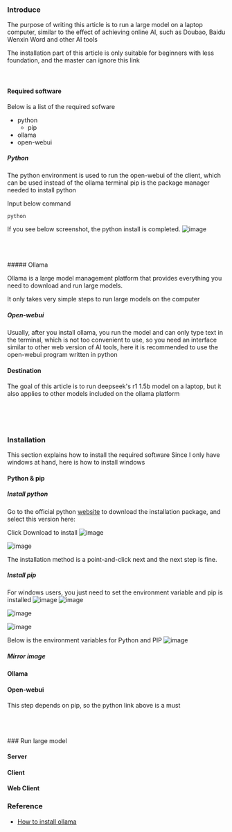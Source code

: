 ### Introduce
The purpose of writing this article is to run a large model on a laptop computer, similar to the effect of achieving online AI, such as Doubao, Baidu Wenxin Word and other     AI tools

The installation part of this article is only suitable for beginners with less foundation, and the master can ignore this link
<br>
<br>
<br>
#### Required software

Below is a list of the required sofware
- python
  - pip
- ollama
- open-webui



##### Python

The python environment is used to run the open-webui of the client, which can be used instead of the ollama terminal
pip is the package manager needed to install python

Input below command
~~~
python
~~~
If you see below screenshot, the python install is completed.
![image](https://github.com/user-attachments/assets/08ba7115-64f9-412b-a8c3-f5bfbd3ba203)


<br>
<br>
<br>
##### Ollama

Ollama is a large model management platform that provides everything you need to download and run large models.
  
It only takes very simple steps to run large models on the computer



##### Open-webui

 Usually, after you install ollama, you run the model and can only type text in the terminal, which is not too convenient to use, so you need an interface similar to other web version of AI tools, here it is recommended to use the open-webui program written in python
    



#### Destination

The goal of this article is to run deepseek's r1 1.5b model on a laptop, but it also applies to other models included on the ollama platform

<br>
<br>
<br>

### Installation

This section explains how to install the required software
Since I only have windows at hand, here is how to install windows

#### Python & pip

##### Install python
Go to the official python [website](https://www.python.org/) to download the installation package, and select this version here:

Click Download to install
![image](https://github.com/user-attachments/assets/164a0620-be6e-42ca-bbac-82a641c7a5a2)

![image](https://github.com/user-attachments/assets/5bfb6ac7-38cb-4240-8061-ef7cd9d6c2d2)

The installation method is a point-and-click next and the next step is fine.


##### Install pip

For windows users, you just need to set the environment variable and pip is installed
![image](https://github.com/user-attachments/assets/8f3518d2-9c28-4f32-8923-5c67d04e81b5)
![image](https://github.com/user-attachments/assets/e6760b9e-596d-454e-a065-01bf2fb58ec1)

![image](https://github.com/user-attachments/assets/843fe858-100a-4a87-a077-f974dcbabe27)

![image](https://github.com/user-attachments/assets/5b2bff7a-170f-41d8-9567-2e96705aedaf)

Below is the environment variables for Python and PIP 
![image](https://github.com/user-attachments/assets/63512781-3cc1-4f1b-8a92-c302caaf1044)







##### Mirror image


#### Ollama



#### Open-webui

This step depends on pip, so the python link above is a must


<br>
<br>
<br>
### Run large model

#### Server

#### Client


#### Web Client



### Reference
- [How to install ollama](https://ollama.readthedocs.io/quickstart/)
